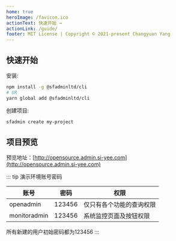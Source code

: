 ```yaml
---
home: true
heroImage: /favicon.ico
actionText: 快速开始 →
actionLink: /guide/
footer: MIT License | Copyright © 2021-present Changyuan Yang
---
```


## 快速开始

安装:

``` bash
npm install -g @sfadminltd/cli
# OR
yarn global add @sfadminltd/cli
```

创建项目:

``` bash
sfadmin create my-project
```

## 项目预览

预览地址：[http://opensource.admin.si-yee.com](http://opensource.admin.si-yee.com)

::: tip 演示环境账号密码

| 账号         | 密码   | 权限                     |
| ------------ | ------ | ------------------------ |
| openadmin    | 123456 | 仅只有各个功能的查询权限 |
| monitoradmin | 123456 | 系统监控页面及按钮权限   |

所有新建的用户初始密码都为123456
:::